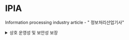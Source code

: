 # IPIA
Information processing industry article - " 정보처리산업기사"

<details>
<summary>상호 운영성 및 보안성 보장</summary>
<div markdown="1">
ITA(Information Technology Architecture)
</div>
</details>

